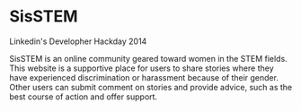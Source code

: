 SisSTEM
=======

Linkedin's Developher Hackday 2014

SisSTEM is an online community geared toward women in the STEM fields. This website is a supportive place for users to share stories where they have experienced discrimination or harassment because of their gender. Other users can submit comment on stories and provide advice, such as the best course of action and offer support.
